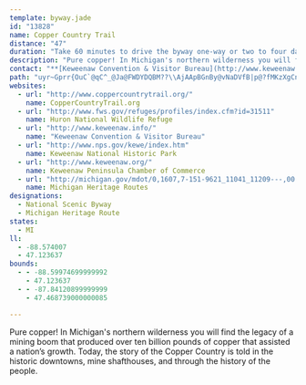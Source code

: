 ```yaml
---
template: byway.jade
id: "13828"
name: Copper Country Trail
distance: "47"
duration: "Take 60 minutes to drive the byway one-way or two to four days to see the entire byway."
description: "Pure copper! In Michigan's northern wilderness you will find the legacy of a mining boom that produced over ten billion pounds of copper that assisted a nation’s growth. Today, the story of the Copper Country is told in the historic downtowns, mine shafthouses, and through the history of the people."
contact: "**[Keweenaw Convention & Visitor Bureau](http://www.keweenaw.info/)**  \r\n 1-888-646-6784  \r\n 906-337-4579  \r\n [Send E-mail](mailto:info@keweenaw.info )  \r\n\r\n**[Keweenaw National Historical Park](http://www.nps.gov/kewe/)**  \r\n 906-337-3168  \r\n [Send E-mail](mailto:KEWE_information@nps.gov )  \r\n\r\n**[Keweenaw Peninsula Chamber of Commerce](http://www.keweenaw.org)**  \r\n 906-482-5240  \r\n 866-304-5722  \r\n [Send E-mail](mailto:execdirector@keweenaw.org )  "
path: "uyr~Gprr{OuC`@qC^_@Ja@FWDYDQBM??\\AjAApBGnBy@vNaDVfB|p@?fMKzXgCnHaMb\\[h@a@Vi@@o@g@Yu@Ae@B{Tq@yECiB?gPLiSImF_@oLWgDeAqG}@{CaAyBcBmCoNaPmHgHkGcFa^o]aLiJgk@wc@wAsAmF{GiAmBiCmF{KqYgByFus@qjDmDwN}EaPeEoKwFkLiC{EaFgIgFaHgWqZq[e`@}MwOga@_g@}x@kaAyEsGcVy]yL}Quq@ccAoEgGcFkFoBaBwBqBsBaBmGgDqFsBsDaA__@uIsBq@mJgBsD}@kBg@oCe@uSgGmCJwHzBgAA_N{MeRoQsEuEwTgTeW}U}CeDyA_CgGiQ}BcEcD}DmGoGeZi\\yCsBiVcLqAa@_AOiB{@yJaHgDkCc@g@wBqDk@}@s@aAu@o@aI{FqBiAeEaAaDmA{A_AwCgDiAcAk^yXwA{@kC_AwBkAmByBmAsAk@o@yEwDuC_Ck@i@q@{@u@_BqAiGgA_Da@y@eJuL{PwP_c@qc@gH{GwA_Bo@sAUcAWoCo@aOQ_Hi@qr@]yEa@gD}@{EcDyI]kB{B}N}AuKKeBmAcIo@eDmD{GcSw\\k`@{q@sTe_@aKuQqKiPmPiV}KiOiPsTcDcEgE}EmFuFmDqDyEeF_FmFsCyCiFwFiFoFe@g@_AeAmAkAyEyDsEqDiFcEiFcEcF}D}CuBkF{DsDoCkFuDiFuDgFuDkFwDgFoDiFsDkFqD_FgDgFsDk@c@}@g@kAg@qAc@eAScESiBHiBXkFxBuUzLwBz@yBf@q@BiCEsCs@uCsAgH{D}DcB}Ae@gO_Bw@AiDa@aCi@kCoBo@q@gAaBmx@}bBmFmLcAcDo@}DUiDOgSBaC^iP?cB?iBc@eE[aBc@qAqWeu@eBsEmJyQw@cC}DiUsAqEwD{IkAaFUeCi@}S_@yDs@oDgJcZ_AgEc@sDUmGa@iTkAw[]iCsCmNk@mEiBk^YmHDgDr@_G^cExAud@D{_@EgEYmEMiAiBuOE}@k@cHu@wHa@yEa@kE_@qE[_Eo@sGeDqV{@{FaCgMyBsMcBaPw@iFk@sCy@yC{FoOc@oCm@_FaAmJuAaI{Nef@aFeQqAeDg@y@oBeDiBaCc@y@o@eB]aBU_B[aJMeH?iBN_CRsB`AgEjAyBbEsGd@aBRqAT{C@sCMgRI_Ac@uC_@kAaIoQiA_Di@gCgFm[O_BEkC?sBr@yKBmUB_Db@aK?kB?iAe@sQAsImAiL}C_^}@mLUmEu@eb@CySy@ap@M}Do@gIeBcKo@aCmAsCaHeJuAoC_AyDIy@U_EIuHc@aH}Eyh@CoBBc]yBwVEuH?g[YcHi@wGC{DDwMIyAEaB[qEmE{m@AgEDsBZyBbCuKp@kEN_C@WBiANwD?sDKaCMcCa@uEIgBEaBBuB^cETqBl@kHl@aER_ALg@Pm@nA}D~@aEF}@WiJQwEa@eDcFuTsAgIDwAb@wEN_HDaJOoOBgATsCJ_ADyBQsKJgD|AiUI{CsAqHYaGQ}Hs@eGwA{JKe@o@aAYYoDqBmBe@_AEwBt@u@F_@EaA]}@iAeDuHiBcC}AiCi@cBK{AHuH?_GOoFo@}EyAaIy@yFYaC?mCo@oKc@iPeAuPIg@s@wBsFaJy@aBe@mC}@{IM_Co@sDa@eAw@kAiEcFa@s@g@wAc@sBoBiLUsDg@sLk@aHqIm_@qAcWE}DKgCe@}H}B}ZsF{Zc@sBOgCQoAWeAsAeCmA_BuNwKeAi@qI{BcFaBkF}B{@UkDOo@K{Ai@gD}@qCm@kAJaFxBkADcBEsAg@_Aw@y@{@s@yAyAaSk@yE]qAi@uA_BmF_@qCiA_ZSmJ_@uEo@mDy@kDiAiDoAqDcB{C}DyEiAmByAsDs@kAsByAyAg@nDc]h@oFRwCpA}FVmCPkD`@aOCoHb@_KSsOg@sHMgF_@wDU}G~@eOIuDo@oGYeE_A_Ig@}CQqC?{GTmCb@qDpHsZp@_Cf@gEdBia@XiDxA}ML_H"
websites: 
  - url: "http://www.coppercountrytrail.org/"
    name: CopperCountryTrail.org
  - url: "http://www.fws.gov/refuges/profiles/index.cfm?id=31511"
    name: Huron National Wildlife Refuge
  - url: "http://www.keweenaw.info/"
    name: "Keweenaw Convention & Visitor Bureau"
  - url: "http://www.nps.gov/kewe/index.htm"
    name: Keweenaw National Historic Park
  - url: "http://www.keweenaw.org/"
    name: Keweenaw Peninsula Chamber of Commerce
  - url: "http://michigan.gov/mdot/0,1607,7-151-9621_11041_11209---,00.html"
    name: Michigan Heritage Routes
designations: 
  - National Scenic Byway
  - Michigan Heritage Route
states: 
  - MI
ll: 
  - -88.574007
  - 47.123637
bounds: 
  - - -88.59974699999992
    - 47.123637
  - - -87.84120899999999
    - 47.468739000000085

---
```


Pure copper! In Michigan's northern wilderness you will find the legacy of a mining boom that produced over ten billion pounds of copper that assisted a nation’s growth. Today, the story of the Copper Country is told in the historic downtowns, mine shafthouses, and through the history of the people.